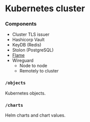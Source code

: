 # Kubernetes cluster

### Components
- Cluster TLS issuer
- Hashicorp Vault
- KeyDB (Redis)
- Stolon (PostgreSQL)
- [Flame](https://github.com/pawelmalak/flame)
- Wireguard
    - Node to node
    - Remotely to cluster

### `/objects`

Kubernetes objects.

### `/charts`

Helm charts and chart values.
